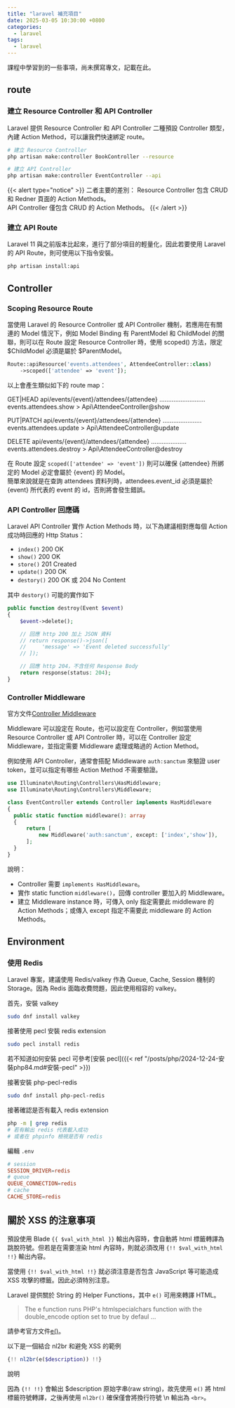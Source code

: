 ```yaml
---
title: "laravel 補充項目"
date: 2025-03-05 10:30:00 +0800
categories: 
  - laravel
tags:
  - laravel
---
```


課程中學習到的一些事項，尚未撰寫專文，記載在此。

## route

### 建立 Resource Controller 和 API Controller

Laravel 提供 Resource Controller 和 API Controller 二種預設 Controller 類型，內建 Action Method，可以讓我們快速綁定 route。

```bash
# 建立 Resource Controller
php artisan make:controller BookController --resource

# 建立 API Controller
php artisan make:controller EventController --api
```

{{< alert type="notice" >}}
二者主要的差別：
Resource Controller 包含 CRUD 和 Redner 頁面的 Action Methods。  
API Controller 僅包含 CRUD 的 Action Methods。
{{< /alert >}}

### 建立 API Route

Laravel 11 與之前版本比起來，進行了部分項目的輕量化，因此若要使用 Laravel 的 API Route，則可使用以下指令安裝。

```bash
php artisan install:api
```

## Controller

### Scoping Resource Route

當使用 Laravel 的 Resource Controller 或 API Controller 機制，若應用在有關連的 Model 情況下，例如 Model Binding 有 ParentModel 和 ChildModel 的關聯，則可以在 Route 設定 Resource Controller 時，使用 scoped() 方法，限定 $ChildModel 必須是屬於 $ParentModel。

```php
Route::apiResource('events.attendees', AttendeeController::class)
    ->scoped(['attendee' => 'event']);
```

以上會產生類似如下的 route map：

GET|HEAD api/events/{event}/attendees/{attendee} .......................... events.attendees.show > Api\AttendeeController@show

PUT|PATCH api/events/{event}/attendees/{attendee} ...................... events.attendees.update > Api\AttendeeController@update

DELETE api/events/{event}/attendees/{attendee} .................... events.attendees.destroy > Api\AttendeeController@destroy

在 Route 設定 `scoped(['attendee' => 'event'])` 則可以確保 {attendee} 所綁定的 Model 必定會屬於 {event} 的 Model。  
簡單來說就是在查詢 attendees 資料列時，attendees.event_id 必須是屬於 {event} 所代表的 event 的 id，否則將會發生錯誤。

### API Controller 回應碼

Laravel API Controller 實作 Action Methods 時，以下為建議相對應每個 Action 成功時回應的 Http Status：

- `index()` 200 OK
- `show()` 200 OK
- `store()` 201 Created
- `update()` 200 OK
- `destory()` 200 OK 或 204 No Content

其中 `destory()` 可能的實作如下

```php
public function destroy(Event $event)
{
    $event->delete();

    // 回應 http 200 加上 JSON 資料
    // return response()->json([
    //     'message' => 'Event deleted successfully'
    // ]);

    // 回應 http 204，不含任何 Response Body
    return response(status: 204);
}
```

### Controller Middleware

官方文件[Controller Middleware](https://laravel.com/docs/12.x/controllers#controller-middleware)

Middleware 可以設定在 Route，也可以設定在 Controller，例如當使用 Resource Controller 或 API Controller 時，可以在 Controller 設定 Middleware，並指定需要 Middleware 處理或略過的 Action Method。

例如使用 API Controller，通常會搭配 Middleware `auth:sanctum` 來驗證 user token，並可以指定有哪些 Action Method 不需要驗證。

```php
use Illuminate\Routing\Controllers\HasMiddleware;
use Illuminate\Routing\Controllers\Middleware;

class EventController extends Controller implements HasMiddleware
{
  public static function middleware(): array
  {
      return [
          new Middleware('auth:sanctum', except: ['index','show']),
      ];
  }
}

```

說明：

- Controller 需要 `implements HasMiddleware`。
- 實作 static function `middleware()`，回傳 controller 要加入的 Middleware。
- 建立 Middleware instance 時，可傳入 only 指定需要此 middleware 的 Action Methods；或傳入 except 指定不需要此 middleware 的 Action Methods。

## Environment

### 使用 Redis

Laravel 專案，建議使用 Redis/valkey 作為 Queue, Cache, Session 機制的 Storage。因為 Redis 面臨收費問題，因此使用相容的 valkey。

首先，安裝 valkey

```bash
sudo dnf install valkey
```

接著使用 pecl 安裝 redis extension

```bash
sudo pecl install redis
```

若不知道如何安裝 pecl 可參考[安裝 pecl]({{< ref "/posts/php/2024-12-24-安裝php84.md#安裝-pecl" >}})

接著安裝 php-pecl-redis

```bash
sudo dnf install php-pecl-redis
```

接著確認是否有載入 redis extension

```bash
php -m | grep redis
# 若有輸出 redis 代表載入成功
# 或者在 phpinfo 檢視是否有 redis
```

編輯 `.env`

```conf
# session
SESSION_DRIVER=redis
# queue
QUEUE_CONNECTION=redis
# cache
CACHE_STORE=redis
```

## 關於 XSS 的注意事項

預設使用 Blade `{{ $val_with_html }}` 輸出內容時，會自動將 html 標籤轉譯為跳脫符號。但若是在需要渲染 html 內容時，則就必須改用 `{!! $val_with_html !!}` 輸出內容。

當使用 `{!! $val_with_html !!}` 就必須注意是否包含 JavaScript 等可能造成 XSS 攻擊的標籤。因此必須特別注意。

Laravel 提供關於 String 的 Helper Functions，其中 `e()` 可用來轉譯 HTML。

>The e function runs PHP's htmlspecialchars function with the double_encode option set to true by defaul ...

請參考官方文件[e()](https://laravel.com/docs/12.x/strings#method-e)。

以下是一個結合 nl2br 和避免 XSS 的範例

```php
{!! nl2br(e($description)) !!}
```

說明

因為 `{!! !!}` 會輸出 $description 原始字串(raw string)，故先使用 `e()` 將 html 標籤符號轉譯，之後再使用 `nl2br()` 確保僅會將換行符號 \\n 輸出為 `<br>`。
